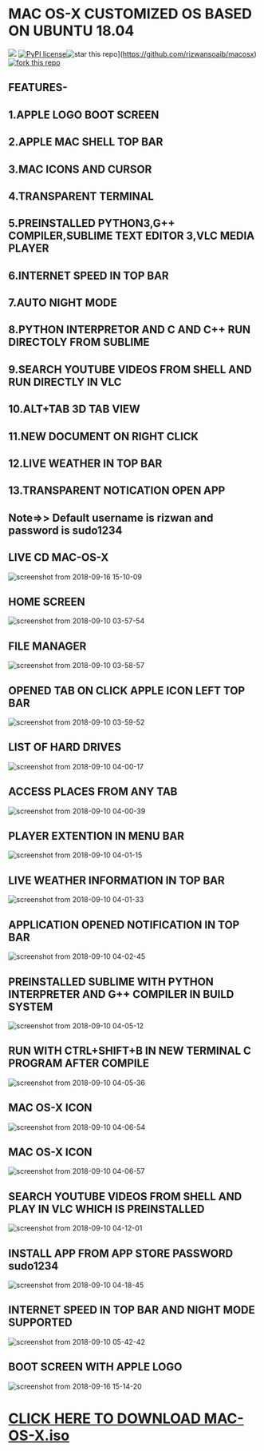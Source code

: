 # MAC OS-X CUSTOMIZED OS  BASED  ON UBUNTU 18.04 
 ![](https://img.shields.io/badge/Full%20size-3GB-success) [![PyPI license](https://img.shields.io/pypi/l/ansicolortags.svg)](https://pypi.python.org/pypi/ansicolortags/)![star this repo](http://githubbadges.com/star.svg?user=rizwansoaib&repo=macosx)](https://github.com/rizwansoaib/macosx)
[![fork this repo](http://githubbadges.com/fork.svg?user=rizwansoaib&repo=macosx)](http://github.com/rizwansoaib/macosx/fork)

## FEATURES-

## 1.APPLE LOGO BOOT SCREEN  
## 2.APPLE MAC SHELL TOP BAR 
## 3.MAC ICONS AND CURSOR 
## 4.TRANSPARENT TERMINAL
## 5.PREINSTALLED PYTHON3,G++ COMPILER,SUBLIME TEXT EDITOR 3,VLC MEDIA PLAYER
## 6.INTERNET SPEED IN TOP BAR
## 7.AUTO NIGHT MODE
## 8.PYTHON INTERPRETOR AND C AND C++ RUN DIRECTOLY FROM SUBLIME 
## 9.SEARCH YOUTUBE VIDEOS FROM SHELL AND RUN DIRECTLY IN VLC 
## 10.ALT+TAB 3D TAB VIEW
## 11.NEW DOCUMENT ON RIGHT CLICK
## 12.LIVE WEATHER IN TOP BAR
## 13.TRANSPARENT NOTICATION OPEN APP




## Note=>> Default username is rizwan and password is sudo1234 

















## LIVE CD MAC-OS-X
![screenshot from 2018-09-16 15-10-09](https://user-images.githubusercontent.com/29729380/45595107-46f52680-b9c4-11e8-9b30-8ed88bbd55da.png)




## HOME SCREEN

![screenshot from 2018-09-10 03-57-54](https://user-images.githubusercontent.com/29729380/45594628-e4982800-b9bb-11e8-866d-8e16bc94de10.png)
## FILE MANAGER
![screenshot from 2018-09-10 03-58-57](https://user-images.githubusercontent.com/29729380/45594629-e82baf00-b9bb-11e8-9f84-31cee3b7bfd5.png)
## OPENED TAB ON CLICK APPLE ICON LEFT TOP BAR
![screenshot from 2018-09-10 03-59-52](https://user-images.githubusercontent.com/29729380/45594630-e9f57280-b9bb-11e8-82d5-5476ee0661d0.png)
## LIST OF HARD DRIVES
![screenshot from 2018-09-10 04-00-17](https://user-images.githubusercontent.com/29729380/45594631-eb269f80-b9bb-11e8-8d93-f98748352908.png)
## ACCESS PLACES FROM ANY TAB
![screenshot from 2018-09-10 04-00-39](https://user-images.githubusercontent.com/29729380/45594632-ecf06300-b9bb-11e8-815e-c65b8dfb0888.png)
## PLAYER EXTENTION IN MENU BAR
![screenshot from 2018-09-10 04-01-15](https://user-images.githubusercontent.com/29729380/45594634-f11c8080-b9bb-11e8-95f5-2b327cbf6a21.png)
## LIVE WEATHER INFORMATION IN TOP BAR 
![screenshot from 2018-09-10 04-01-33](https://user-images.githubusercontent.com/29729380/45594635-f2e64400-b9bb-11e8-8161-8a79e526d390.png)
## APPLICATION OPENED NOTIFICATION IN TOP BAR
![screenshot from 2018-09-10 04-02-45](https://user-images.githubusercontent.com/29729380/45594636-f4177100-b9bb-11e8-9820-d97d344d24b3.png)
## PREINSTALLED SUBLIME WITH PYTHON INTERPRETER AND G++ COMPILER IN BUILD SYSTEM
![screenshot from 2018-09-10 04-05-12](https://user-images.githubusercontent.com/29729380/45594642-fc6fac00-b9bb-11e8-89cc-9e1f9924c2d6.png)
## RUN WITH CTRL+SHIFT+B IN NEW TERMINAL C PROGRAM AFTER COMPILE
![screenshot from 2018-09-10 04-05-36](https://user-images.githubusercontent.com/29729380/45594644-fd084280-b9bb-11e8-9006-119c360590cc.png)
## MAC OS-X ICON
![screenshot from 2018-09-10 04-06-54](https://user-images.githubusercontent.com/29729380/45594645-fd084280-b9bb-11e8-9ba8-0af2c73c900a.png)
## MAC OS-X ICON
![screenshot from 2018-09-10 04-06-57](https://user-images.githubusercontent.com/29729380/45594646-fda0d900-b9bb-11e8-9ca7-f4fb63c895dc.png)
## SEARCH YOUTUBE VIDEOS FROM SHELL AND PLAY IN VLC WHICH IS PREINSTALLED
![screenshot from 2018-09-10 04-12-01](https://user-images.githubusercontent.com/29729380/45594650-0691aa80-b9bc-11e8-965e-f51e5d4bd32f.png)

## INSTALL APP FROM APP STORE PASSWORD sudo1234
![screenshot from 2018-09-10 04-18-45](https://user-images.githubusercontent.com/29729380/45594653-072a4100-b9bc-11e8-93a3-401a463585d7.png)
## INTERNET SPEED IN TOP BAR AND NIGHT MODE SUPPORTED
![screenshot from 2018-09-10 05-42-42](https://user-images.githubusercontent.com/29729380/45594655-07c2d780-b9bc-11e8-96a3-5e0a5b89f92a.png)

## BOOT SCREEN WITH APPLE LOGO
![screenshot from 2018-09-16 15-14-20](https://user-images.githubusercontent.com/29729380/45595105-42c90900-b9c4-11e8-9921-5e181bcb02f2.png)





# [CLICK HERE TO DOWNLOAD MAC-OS-X.iso](https://drive.google.com/open?id=1ckRZHQBaWvd5JBe123KfffzXe-_MIgo0)


